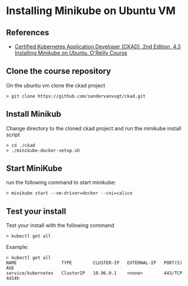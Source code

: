# Installing Minikube on Ubuntu VM

## References

- [Certified Kubernetes Application Developer (CKAD), 2nd Edition, 4.3 Installing Minikube on Ubuntu. O'Reilly Course](https://learning.oreilly.com/videos/certified-kubernetes-application/9780137841509/9780137841509-CKAD_01_04_03/)

## Clone the course repository

On the ubuntu vm clone the ckad project

```
> git clone https://github.com/sandervanvugt/ckad.git
```

## Install Minikub

Change directory to the cloned ckad project and run the minikube install script

```
> cd ./ckad
> ./minikube-docker-setup.sh
```

## Start MiniKube

run the following command to start minikube:

```
> minikube start --vm-driver=docker --cni=calico
```

## Test your install

Test your install with the following command
```
> kubectl get all
```

Example:
```
> kubectl get all
NAME                 TYPE        CLUSTER-IP   EXTERNAL-IP   PORT(S)   AGE
service/kubernetes   ClusterIP   10.96.0.1    <none>        443/TCP   4d14h
```